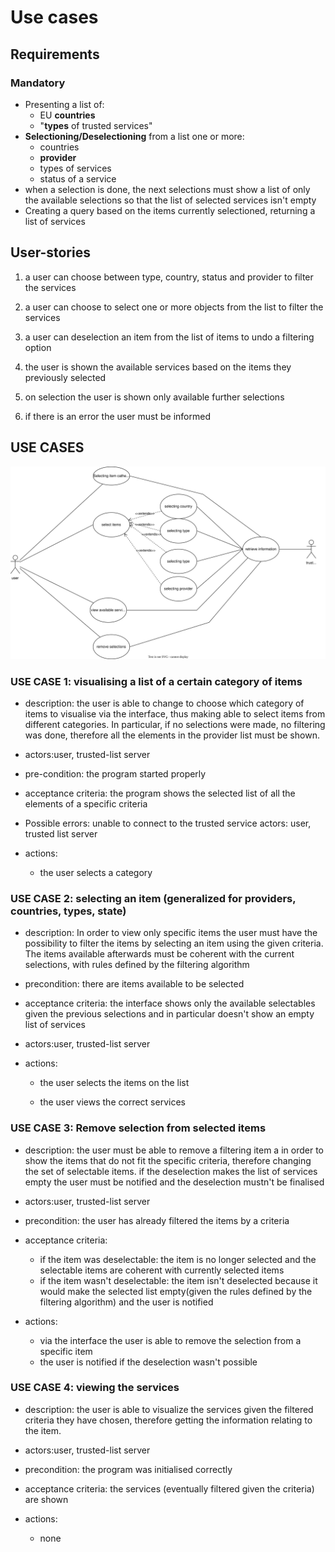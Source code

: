 # Use cases

## Requirements

### Mandatory

- Presenting a list of:
  - EU **countries**
  - "**types** of trusted services"
- **Selectioning/Deselectioning** from a list one or more:
  - countries
  - **provider**
  - types of services
  - status of a service
- when a selection is done, the next selections must show a list of only the available selections so that the list of selected services isn't empty
- Creating a query based on the items currently selectioned, returning a list of services

## User-stories

1. a user can choose between type, country, status and provider to filter the services

2. a user can choose to select one or more objects from the list to filter the services

3. a user can deselection an item from the list of items to undo a filtering option

4. the user is shown the available services based on the items they previously selected

5. on selection the user is shown only available further selections

6. if there is an error the user must be informed

## USE CASES

![Alt text](./use_cases_diagram.svg)

### USE CASE 1: visualising a list of a certain category of items

- description: the user is able to change to choose which category of items to visualise via the interface, thus making able to select items from different categories. In particular, if no selections were made, no filtering was done, therefore all the elements in the provider list must be shown.

- actors:user, trusted-list server

- pre-condition: the program started properly

- acceptance criteria: the program shows the selected list of all the elements of a specific criteria

- Possible errors: unable to connect to the trusted service
actors: user, trusted list server

- actions:
  - the user selects a category

### USE CASE 2: selecting an item (generalized for providers, countries, types, state)

- description: In order to view only specific items the user must have the possibility to filter the items by selecting an item using the given criteria. The items available afterwards must be coherent with the current selections, with rules defined by the filtering algorithm

- precondition: there are items available to be selected

- acceptance criteria: the interface shows only the available selectables given the previous selections and in particular doesn't show an empty list of services

- actors:user, trusted-list server

- actions:

  - the user selects the items on the list

  - the user views the correct services

### USE CASE 3: Remove selection from selected items

- description: the user must be able to remove a filtering item a in order to show the items that do not fit the specific criteria, therefore changing the set of selectable items. if the deselection makes the list of services empty the user must be notified and the deselection mustn't be finalised

- actors:user, trusted-list server

- precondition: the user has already filtered the items by a criteria

- acceptance criteria:
  - if the item was deselectable: the item is no longer selected and the selectable items are coherent with currently selected items
  - if the item wasn't deselectable: the item isn't deselected because it would make the selected list empty(given the rules defined by the filtering algorithm) and the user is notified

- actions:
  - via the interface the user is able to remove the selection from a specific item
  - the user is notified if the deselection wasn't possible

### USE CASE 4: viewing the services

- description: the user is able to visualize the services given the filtered criteria they have chosen, therefore getting the information relating to the item.

- actors:user, trusted-list server

- precondition: the program was initialised correctly

- acceptance criteria: the services (eventually filtered given the criteria) are shown

- actions:
  - none
